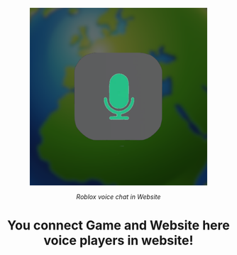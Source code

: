 
<p align="center">
  <a href="#">
    <img alt="Code Capsules" title="Code Capsules" src="./icon.png" width="400" style="color: black">
  </a>
</p>


<p align="center">
  <i>Roblox voice chat in Website</i><br/> 
</p>

<h1 align="center">
  You connect Game and Website here voice players in website!
</h1>
